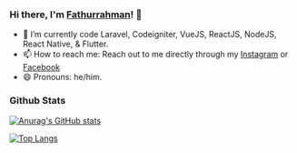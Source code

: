 ### Hi there, I'm [Fathurrahman](https://github.com/nersus15)! 👋

- 🌱 I’m currently code Laravel, Codeigniter, VueJS, ReactJS, NodeJS, React Native, & Flutter.
- 📫 How to reach me: Reach out to me directly through my [Instagram](https://t.me/fathur_ashter15) or [Facebook](https://web.facebook.com/fathur.ashter15/)
- 😄 Pronouns: he/him.

### Github Stats

[![Anurag's GitHub stats](https://github-readme-stats.vercel.app/api?username=nersus15&theme=radical&show_icons=true)](https://github.com/anuraghazra/github-readme-stats)

[![Top Langs](https://github-readme-stats.vercel.app/api/top-langs/?username=nersus15&layout=compact)](https://github.com/anuraghazra/github-readme-stats)

